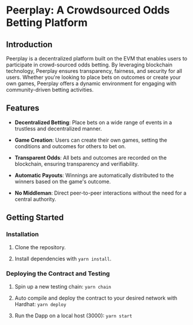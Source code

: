 # Peerplay: A Crowdsourced Odds Betting Platform

## Introduction

Peerplay is a decentralized platform built on the EVM that enables users to participate in crowd-sourced odds betting. By leveraging blockchain technology, Peerplay ensures transparency, fairness, and security for all users. Whether you're looking to place bets on outcomes or create your own games, Peerplay offers a dynamic environment for engaging with community-driven betting activities.

## Features

- **Decentralized Betting**: Place bets on a wide range of events in a trustless and decentralized manner.

- **Game Creation**: Users can create their own games, setting the conditions and outcomes for others to bet on.

- **Transparent Odds**: All bets and outcomes are recorded on the blockchain, ensuring transparency and verifiability.

- **Automatic Payouts**: Winnings are automatically distributed to the winners based on the game's outcome.

- **No Middleman**: Direct peer-to-peer interactions without the need for a central authority.

## Getting Started

### Installation

1. Clone the repository.

2. Install dependencies with `yarn install`.

### Deploying the Contract and Testing

1.  Spin up a new testing chain:
    `yarn chain`

2.  Auto compile and deploy the contract to your desired network with Hardhat:
    `yarn deploy`

3.  Run the Dapp on a local host (3000):
    `yarn start`
